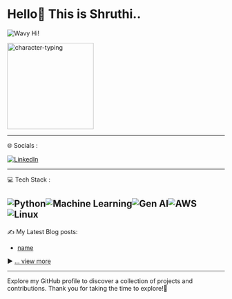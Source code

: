 # Hello👋 This is Shruthi.. 
![Wavy Hi!](https://example.com/path/to/wavy-hi.gif)


<img src="https://github.com/UserShruthi/UserShruthi/assets/150421076/6737a621-8177-4ec5-8c27-d7fb4d2f4353" alt="character-typing" width="200">


---

 🌐 Socials :
 
[![LinkedIn](https://img.shields.io/badge/LinkedIn-0077B5?style=for-the-badge&logo=linkedin&logoColor=white)](https://linkedin.com/in/imthepk)

---
 💻 Tech Stack :
 
![Python](https://img.shields.io/badge/Python-%233C8DBC.svg?style=for-the-badge&logo=python&logoColor=white)![Machine Learning](https://img.shields.io/badge/Machine%20Learning-%233B76E3.svg?style=for-the-badge&logo=google-cloud&logoColor=white)![Gen AI](https://img.shields.io/badge/Gen%20AI-%23FF5722.svg?style=for-the-badge&logo=ai&logoColor=white)![AWS](https://img.shields.io/badge/AWS-%23FF9900.svg?style=for-the-badge&logo=amazon-aws&logoColor=white)![Linux](https://img.shields.io/badge/Linux-%23FCC624.svg?style=for-the-badge&logo=linux&logoColor=black)
---
 ✍️ My Latest Blog posts:
<!-- BLOG-POST-LIST:START -->
- [name](link)
<!-- BLOG-POST-LIST:END -->

▶ [... view more](link)

---
Explore my GitHub profile to discover a collection of projects and contributions. Thank you for taking the time to explore!🌟

